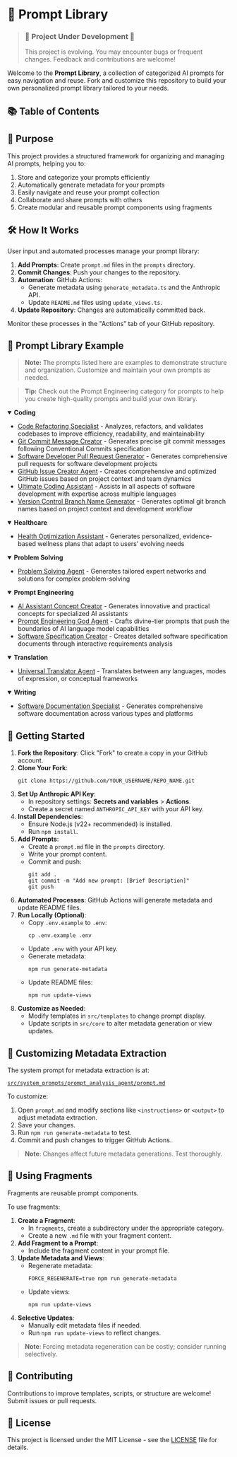 # 🧠 Prompt Library

> ### 🚧 **Project Under Development** 🚧
> 
> This project is evolving. You may encounter bugs or frequent changes. Feedback and contributions are welcome!

Welcome to the **Prompt Library**, a collection of categorized AI prompts for easy navigation and reuse. Fork and customize this repository to build your own personalized prompt library tailored to your needs.

## 📚 Table of Contents

<!-- START doctoc -->
<!-- END doctoc -->

## 🎯 Purpose

This project provides a structured framework for organizing and managing AI prompts, helping you to:

1. Store and categorize your prompts efficiently
2. Automatically generate metadata for your prompts
3. Easily navigate and reuse your prompt collection
4. Collaborate and share prompts with others
5. Create modular and reusable prompt components using fragments

## 🛠️ How It Works

User input and automated processes manage your prompt library:

1. **Add Prompts**: Create `prompt.md` files in the `prompts` directory.
2. **Commit Changes**: Push your changes to the repository.
3. **Automation**: GitHub Actions:
   - Generate metadata using `generate_metadata.ts` and the Anthropic API.
   - Update `README.md` files using `update_views.ts`.
4. **Update Repository**: Changes are automatically committed back.

Monitor these processes in the "Actions" tab of your GitHub repository.

## 📂 Prompt Library Example

> **Note:** The prompts listed here are examples to demonstrate structure and organization. Customize and maintain your own prompts as needed.

> **Tip:** Check out the Prompt Engineering category for prompts to help you create high-quality prompts and build your own library.
<details open>
<summary><strong>Coding</strong></summary>

- [Code Refactoring Specialist](prompts/code_refactoring_agent/README.md) - Analyzes, refactors, and validates codebases to improve efficiency, readability, and maintainability
- [Git Commit Message Creator](prompts/git_commit_message_agent/README.md) - Generates precise git commit messages following Conventional Commits specification
- [Software Developer Pull Request Generator](prompts/software_developer_pr_agent/README.md) - Generates comprehensive pull requests for software development projects
- [GitHub Issue Creator Agent](prompts/github_issue_creator_agent/README.md) - Creates comprehensive and optimized GitHub issues based on project context and team dynamics
- [Ultimate Coding Assistant](prompts/coding_assistant_agent/README.md) - Assists in all aspects of software development with expertise across multiple languages
- [Version Control Branch Name Generator](prompts/version_control_branch_name/README.md) - Generates optimal git branch names based on project context and development workflow

</details>
<details open>
<summary><strong>Healthcare</strong></summary>

- [Health Optimization Assistant](prompts/health_optimization_agent/README.md) - Generates personalized, evidence-based wellness plans that adapt to users' evolving needs

</details>
<details open>
<summary><strong>Problem Solving</strong></summary>

- [Problem Solving Agent](prompts/problem_solving_agent/README.md) - Generates tailored expert networks and solutions for complex problem-solving

</details>
<details open>
<summary><strong>Prompt Engineering</strong></summary>

- [AI Assistant Concept Creator](prompts/ai_assistant_concept_creator/README.md) - Generates innovative and practical concepts for specialized AI assistants
- [Prompt Engineering God Agent](prompts/prompt_engineering_agent/README.md) - Crafts divine-tier prompts that push the boundaries of AI language model capabilities
- [Software Specification Creator](prompts/software_spec_creator_agent/README.md) - Creates detailed software specification documents through interactive requirements analysis

</details>
<details open>
<summary><strong>Translation</strong></summary>

- [Universal Translator Agent](prompts/universal_translator_agent/README.md) - Translates between any languages, modes of expression, or conceptual frameworks

</details>
<details open>
<summary><strong>Writing</strong></summary>

- [Software Documentation Specialist](prompts/software_documentation_agent/README.md) - Generates comprehensive software documentation across various types and platforms

</details>

## 🚀 Getting Started

1. **Fork the Repository**: Click "Fork" to create a copy in your GitHub account.
2. **Clone Your Fork**:
   ```
   git clone https://github.com/YOUR_USERNAME/REPO_NAME.git
   ```
3. **Set Up Anthropic API Key**:
   - In repository settings: **Secrets and variables** > **Actions**.
   - Create a secret named `ANTHROPIC_API_KEY` with your API key.
4. **Install Dependencies**:
   - Ensure Node.js (v22+ recommended) is installed.
   - Run `npm install`.
5. **Add Prompts**:
   - Create a `prompt.md` file in the `prompts` directory.
   - Write your prompt content.
   - Commit and push:
     ```
     git add .
     git commit -m "Add new prompt: [Brief Description]"
     git push
     ```
6. **Automated Processes**: GitHub Actions will generate metadata and update README files.
7. **Run Locally (Optional)**:
   - Copy `.env.example` to `.env`:
     ```
     cp .env.example .env
     ```
   - Update `.env` with your API key.
   - Generate metadata:
     ```
     npm run generate-metadata
     ```
   - Update README files:
     ```
     npm run update-views
     ```
8. **Customize as Needed**:
   - Modify templates in `src/templates` to change prompt display.
   - Update scripts in `src/core` to alter metadata generation or view updates.

## 🔧 Customizing Metadata Extraction

The system prompt for metadata extraction is at:

[`src/system_prompts/prompt_analysis_agent/prompt.md`](src/system_prompts/prompt_analysis_agent/prompt.md)

To customize:

1. Open `prompt.md` and modify sections like `<instructions>` or `<output>` to adjust metadata extraction.
2. Save your changes.
3. Run `npm run generate-metadata` to test.
4. Commit and push changes to trigger GitHub Actions.

> **Note**: Changes affect future metadata generations. Test thoroughly.

## 🧩 Using Fragments

Fragments are reusable prompt components.

To use fragments:

1. **Create a Fragment**:
   - In `fragments`, create a subdirectory under the appropriate category.
   - Create a new `.md` file with your fragment content.
2. **Add Fragment to a Prompt**:
   - Include the fragment content in your prompt file.
3. **Update Metadata and Views**:
   - Regenerate metadata:
     ```
     FORCE_REGENERATE=true npm run generate-metadata
     ```
   - Update views:
     ```
     npm run update-views
     ```
4. **Selective Updates**:
   - Manually edit metadata files if needed.
   - Run `npm run update-views` to reflect changes.

> **Note**: Forcing metadata regeneration can be costly; consider running selectively.

## 📝 Contributing

Contributions to improve templates, scripts, or structure are welcome! Submit issues or pull requests.

## 📄 License

This project is licensed under the MIT License - see the [LICENSE](LICENSE.md) file for details.
